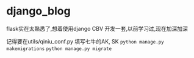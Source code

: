 # django_blog

flask实在太熟悉了,想着使用django CBV 开发一套,以前学习过,现在加深加深

 记得要在utils/qiniu_conf.py 填写七牛的AK, SK
`python manage.py makemigrations`
`python manage.py migrate`